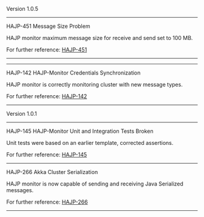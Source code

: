 Version 1.0.5

***

HAJP-451 Message Size Problem

HAJP monitor maximum message size for receive and send set to 100 MB.

For further reference: [HAJP-451](http://esekilx353.rnd.ki.sw.ericsson.se:8080/browse/HAJP-451)

***

***

HAJP-142 HAJP-Monitor Credentials Synchronization

HAJP monitor is correctly monitoring cluster with new message types.

For further reference: [HAJP-142](http://esekilx353.rnd.ki.sw.ericsson.se:8080/browse/HAJP-142)

***

Version 1.0.1

***

HAJP-145 HAJP-Monitor Unit and Integration Tests Broken

Unit tests were based on an earlier template, corrected assertions.

For further reference: [HAJP-145](http://esekilx353.rnd.ki.sw.ericsson.se:8080/browse/HAJP-145)

***

HAJP-266 Akka Cluster Serialization

HAJP monitor is now capable of sending and receiving Java Serialized messages.

For further reference: [HAJP-266](http://esekilx353.rnd.ki.sw.ericsson.se:8080/browse/HAJP-266)

***

